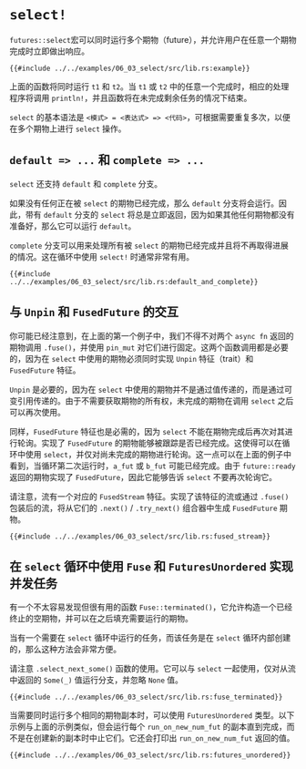 # `select!`

`futures::select`宏可以同时运行多个期物（future），并允许用户在任意一个期物完成时立即做出响应。

```rust,edition2018
{{#include ../../examples/06_03_select/src/lib.rs:example}}
```

上面的函数将同时运行 `t1` 和 `t2`。当 `t1` 或 `t2` 中的任意一个完成时，相应的处理程序将调用 `println!`，并且函数将在未完成剩余任务的情况下结束。

`select` 的基本语法是 `<模式> = <表达式> => <代码>`，可根据需要重复多次，以便在多个期物上进行 `select` 操作。

## `default => ...` 和 `complete => ...`

`select` 还支持 `default` 和 `complete` 分支。

如果没有任何正在被 `select` 的期物已经完成，那么 `default` 分支将会运行。因此，带有 `default` 分支的 `select` 将总是立即返回，因为如果其他任何期物都没有准备好，那么它可以运行 `default`。

`complete` 分支可以用来处理所有被 `select` 的期物已经完成并且将不再取得进展的情况。这在循环中使用 `select!` 时通常非常有用。

```rust,edition2018
{{#include ../../examples/06_03_select/src/lib.rs:default_and_complete}}
```

## 与 `Unpin` 和 `FusedFuture` 的交互

你可能已经注意到，在上面的第一个例子中，我们不得不对两个 `async fn` 返回的期物调用 `.fuse()`，并使用 `pin_mut` 对它们进行固定。这两个函数调用都是必要的，因为在 `select` 中使用的期物必须同时实现 `Unpin` 特征（trait）和 `FusedFuture` 特征。

`Unpin` 是必要的，因为在 `select` 中使用的期物并不是通过值传递的，而是通过可变引用传递的。由于不需要获取期物的所有权，未完成的期物在调用 `select` 之后可以再次使用。

同样，`FusedFuture` 特征也是必需的，因为 `select` 不能在期物完成后再次对其进行轮询。实现了 `FusedFuture` 的期物能够被跟踪是否已经完成。这使得可以在循环中使用 `select`，并仅对尚未完成的期物进行轮询。这一点可以在上面的例子中看到，当循环第二次运行时，`a_fut` 或 `b_fut` 可能已经完成。由于 `future::ready` 返回的期物实现了 `FusedFuture`，因此它能够告诉 `select` 不要再次轮询它。

请注意，流有一个对应的 `FusedStream` 特征。实现了该特征的流或通过 `.fuse()` 包装后的流，将从它们的 `.next()` / `.try_next()` 组合器中生成 `FusedFuture` 期物。

```rust,edition2018
{{#include ../../examples/06_03_select/src/lib.rs:fused_stream}}
```

## 在 `select` 循环中使用 `Fuse` 和 `FuturesUnordered` 实现并发任务

有一个不太容易发现但很有用的函数 `Fuse::terminated()`，它允许构造一个已经终止的空期物，并可以在之后填充需要运行的期物。

当有一个需要在 `select` 循环中运行的任务，而该任务是在 `select` 循环内部创建的，那么这种方法会非常方便。

请注意 `.select_next_some()` 函数的使用。它可以与 `select` 一起使用，仅对从流中返回的 `Some(_)` 值运行分支，并忽略 `None` 值。

```rust,edition2018
{{#include ../../examples/06_03_select/src/lib.rs:fuse_terminated}}
```

当需要同时运行多个相同的期物副本时，可以使用 `FuturesUnordered` 类型。以下示例与上面的示例类似，但会运行每个 `run_on_new_num_fut` 的副本直到完成，而不是在创建新的副本时中止它们。它还会打印出 `run_on_new_num_fut` 返回的值。

```rust,edition2018
{{#include ../../examples/06_03_select/src/lib.rs:futures_unordered}}
```
